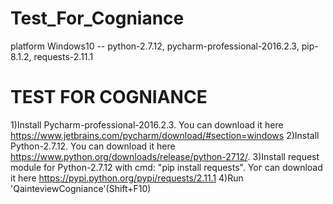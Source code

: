 # Test_For_Cogniance

platform Windows10 -- python-2.7.12, pycharm-professional-2016.2.3, pip-8.1.2, requests-2.11.1

TEST FOR COGNIANCE
======================
1)Install Pycharm-professional-2016.2.3. You can download it here https://www.jetbrains.com/pycharm/download/#section=windows
2)Install Python-2.7.12. You can download it here https://www.python.org/downloads/release/python-2712/.
3)Install request module for Python-2.7.12 with cmd: "pip install requests". Yoг can download it here https://pypi.python.org/pypi/requests/2.11.1
4)Run 'QainteviewCogniance'(Shift+F10)
	
